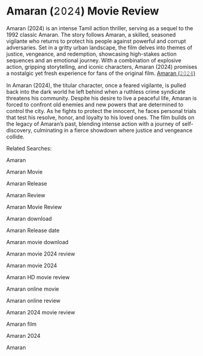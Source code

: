 <h1> Amaran (𝟸𝟶𝟸𝟺) Movie Review </h1>
<p>Amaran (2024) is an intense Tamil action thriller, serving as a sequel to the 1992 classic Amaran. The story follows Amaran, a skilled, seasoned vigilante who returns to protect his people against powerful and corrupt adversaries. Set in a gritty urban landscape, the film delves into themes of justice, vengeance, and redemption, showcasing high-stakes action sequences and an emotional journey. With a combination of explosive action, gripping storytelling, and iconic characters, Amaran (2024) promises a nostalgic yet fresh experience for fans of the original film.
<a href="https://tinyurl.com/6judyfj7"> Amaran (𝟸𝟶𝟸𝟺) </a>
</p>
<p> In Amaran (2024), the titular character, once a feared vigilante, is pulled back into the dark world he left behind when a ruthless crime syndicate threatens his community. Despite his desire to live a peaceful life, Amaran is forced to confront old enemies and new powers that are determined to control the city. As he fights to protect the innocent, he faces personal trials that test his resolve, honor, and loyalty to his loved ones. The film builds on the legacy of Amaran’s past, blending intense action with a journey of self-discovery, culminating in a fierce showdown where justice and vengeance collide. </p>
<p> Related Searches: </p>
<p> Amaran </p>
<p> Amaran Movie </p>
<p> Amaran Release </p>
<p> Amaran Review </p>
<p> Amaran Movie Review</p>
<p> Amaran download </p>
<p> Amaran Release date</p>
<p> Amaran movie download </p>
<p> Amaran movie 2024 review </p>
<p> Amaran movie 2024 </p>
<p> Amaran HD movie review </p>
<p> Amaran online movie </p>
<p> Amaran online review </p>
<p> Amaran 2024 movie review  </p>
<p> Amaran film</p>
<p> Amaran 2024 </p>
<p> Amaran </p>


